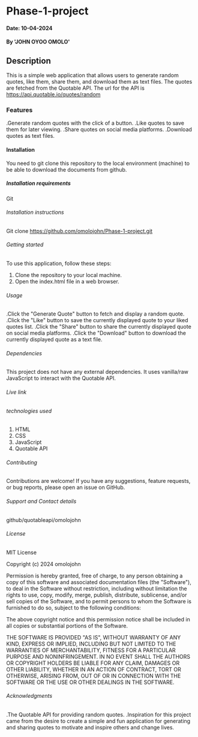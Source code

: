 # Phase-1-project

#### Date: 10-04-2024

#### By 'JOHN OYOO OMOLO'

## Description
This is a simple web application that allows users to generate random quotes, like them, share them, and download them as text files. The quotes are fetched from the Quotable API.
The url for the API is https://api.quotable.io/quotes/random

### Features
.Generate random quotes with the click of a button.
.Like quotes to save them for later viewing.
.Share quotes on social media platforms.
.Download quotes as text files.

#### Installation
You need to git clone this repository to the local environment (machine) to be able to download the documents from github.

##### Installation requirements
Git

###### Installation instructions
Git clone https://github.com/omolojohn/Phase-1-project.git

###### Getting started
To use this application, follow these steps:

1. Clone the repository to your local machine.
2. Open the index.html file in a web browser.

###### Usage
.Click the "Generate Quote" button to fetch and display a random quote.
.Click the "Like" button to save the currently displayed quote to your liked quotes list.
.Click the "Share" button to share the currently displayed quote on social media platforms.
.Click the "Download" button to download the currently displayed quote as a text file.

###### Dependencies
This project does not have any external dependencies. It uses vanilla/raw JavaScript to interact with the Quotable API.

###### Live link

###### technologies used
1. HTML
2. CSS
3. JavaScript
4. Quotable API

###### Contributing
Contributions are welcome! If you have any suggestions, feature requests, or bug reports, please open an issue on GitHub.

###### Support and Contact details
github/quotableapi/omolojohn

######  License
MIT License

Copyright (c) 2024 omolojohn

Permission is hereby granted, free of charge, to any person obtaining a copy
of this software and associated documentation files (the "Software"), to deal
in the Software without restriction, including without limitation the rights
to use, copy, modify, merge, publish, distribute, sublicense, and/or sell
copies of the Software, and to permit persons to whom the Software is
furnished to do so, subject to the following conditions:

The above copyright notice and this permission notice shall be included in all
copies or substantial portions of the Software.

THE SOFTWARE IS PROVIDED "AS IS", WITHOUT WARRANTY OF ANY KIND, EXPRESS OR
IMPLIED, INCLUDING BUT NOT LIMITED TO THE WARRANTIES OF MERCHANTABILITY,
FITNESS FOR A PARTICULAR PURPOSE AND NONINFRINGEMENT. IN NO EVENT SHALL THE
AUTHORS OR COPYRIGHT HOLDERS BE LIABLE FOR ANY CLAIM, DAMAGES OR OTHER
LIABILITY, WHETHER IN AN ACTION OF CONTRACT, TORT OR OTHERWISE, ARISING FROM,
OUT OF OR IN CONNECTION WITH THE SOFTWARE OR THE USE OR OTHER DEALINGS IN THE
SOFTWARE.
###### Acknowledgments
.The Quotable API for providing random quotes.
.Inspiration for this project came from the desire to create a simple and fun application for generating and sharing quotes to motivate and inspire others and change lives.





